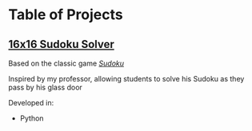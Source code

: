 # Table of Projects

## [16x16 Sudoku Solver](https://steven-phun.github.io/Steven-Phun/16x16-Sudoku-Solver)

Based on the classic game [*Sudoku*](https://en.wikipedia.org/wiki/Sudoku)

Inspired by my professor, allowing students to solve his Sudoku as they pass by his glass door

Developed in:

- Python
